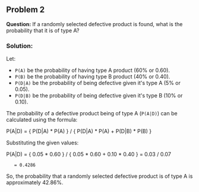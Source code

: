 ## Problem 2



**Question:** If a randomly selected defective product is found, what is the probability that it is of type A?

### Solution:

Let:
- `P(A)` be the probability of having type A product (60% or 0.60).
- `P(B)` be the probability of having type B product (40% or 0.40).
- `P(D|A)` be the probability of being defective given it's type A (5% or 0.05).
- `P(D|B)` be the probability of being defective given it's type B (10% or 0.10).

The probability of a defective product being of type A (`P(A|D)`) can be calculated using the formula:

P(A|D) = { P(D|A) * P(A) } / { P(D|A) * P(A) + P(D|B) * P(B) } 

Substituting the given values:

P(A|D) = { 0.05 * 0.60 } / { 0.05 * 0.60 + 0.10 * 0.40 } = 0.03 / 0.07  

       = 0.4286 

So, the probability that a randomly selected defective product is of type A is approximately 42.86%.
